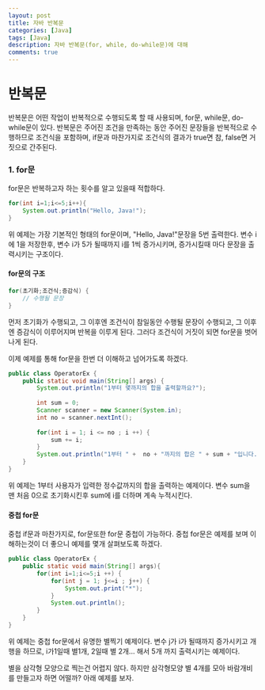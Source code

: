 ```yaml
---
layout: post
title: 자바 반복문
categories: [Java]
tags: [Java]
description: 자바 반복문(for, while, do-while문)에 대해 
comments: true
---
```


# **반복문**  
반복문은 어떤 작업이 반복적으로 수행되도록 할 때 사용되며, for문, while문, do-while문이 있다. 반복문은 주어진 조건을 만족하는 동안 주어진 문장들을 반복적으로 수행하므로 조건식을 포함하며, if문과 마찬가지로 조건식의 결과가 true면 참, false면 거짓으로 간주된다.  

### 1. for문  
for문은 반복하고자 하는 횟수를 알고 있을때 적합하다.  
~~~java
for(int i=1;i<=5;i++){
	System.out.println("Hello, Java!");
}
~~~
위 예제는 가장 기본적인 형태의 for문이며, "Hello, Java!"문장을 5번 출력한다. 변수 i에 1을 저장한후, 변수 i가 5가 될때까지 i를 1씩 증가시키며, 증가시킬때 마다 문장을 출력시키는 구조이다.

#### **for문의 구조**  
~~~java
for(초기화;조건식;증감식) {
	// 수행될 문장
}
~~~  
먼저 초기화가 수행되고, 그 이후엔 조건식이 참일동안 수행될 문장이 수행되고, 그 이후엔 증감식이 이루어지며 반복을 이루게 된다. 그러다 조건식이 거짓이 되면 for문을 벗어나게 된다.

이제 예제를 통해 for문을 한번 더 이해하고 넘어가도록 하겠다.  
~~~java
public class OperatorEx {
    public static void main(String[] args) {
    	System.out.println("1부터 몇까지의 합을 출력할까요?");
    	
    	int sum = 0;
    	Scanner scanner = new Scanner(System.in);
    	int no = scanner.nextInt();
    	
    	for(int i = 1; i <= no ; i ++) {
    		sum += i;
    	}
    	System.out.println("1부터 " +  no + "까지의 합은 " + sum + "입니다.");
    }
}
~~~  
위 예제는 1부터 사용자가 입력한 정수값까지의 합을 출력하는 예제이다. 변수 sum을 맨 처음 0으로 초기화시킨후 sum에 i를 더하며 계속 누적시킨다.

#### **중첩 for문**  
중첩 if문과 마찬가지로, for문또한 for문 중첩이 가능하다. 중첩 for문은 예제를 보며 이해하는것이 더 좋으니 예제를 몇개 살펴보도록 하겠다.  
~~~java
public class OperatorEx {
	public static void main(String[] args){
    	for(int i=1;i<=5;i ++) {
    		for(int j = 1; j<=i ; j++) {
    			System.out.print("*");
    		}
    		System.out.println();
    	}
    }
}
~~~  
위 예제는 중첩 for문에서 유명한 별찍기 예제이다. 변수 j가 i가 될때까지 증가시키고 개행을 하므로, i가1일때 별1개, 2일때 별 2개... 해서 5개 까지 출력시키는 예제이다.

별을 삼각형 모양으로 찍는건 어렵지 않다. 하지만 삼각형모양 별 4개를 모아 바람개비를 만들고자 하면 어떨까? 아래 예제를 보자.  
~~~java

~~~




